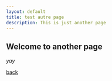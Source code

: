 ```yaml
---
layout: default
title: test autre page
description: This is just another page
---
```


## Welcome to another page

_yay_

[back](./)
